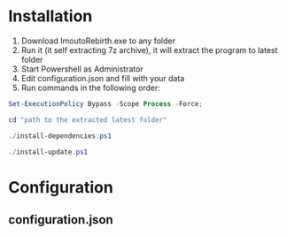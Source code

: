 # Installation

1. Download ImoutoRebirth.exe to any folder
2. Run it (it self extracting 7z archive), it will extract the program to latest folder
3. Start Powershell as Administrator
4. Edit configuration.json and fill with your data
5. Run commands in the following order:

```powershell
Set-ExecutionPolicy Bypass -Scope Process -Force;
```

```powershell
cd "path to the extracted latest folder"
``` 

```powershell
./install-dependencies.ps1
```

```powershell
./install-update.ps1
```

# Configuration
## configuration.json
```json

```
